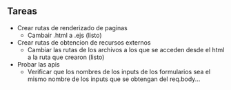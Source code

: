 ## Tareas ##
- Crear rutas de renderizado de paginas
    * Cambair .html a .ejs (listo)
- Crear rutas de obtencion de recursos externos
    * Cambiar las rutas de los archivos a los que se acceden desde el html a la ruta que crearon (listo)
- Probar las apis
    * Verificar que los nombres de los inputs de los formularios sea el mismo nombre de los inputs que se obtengan del req.body...